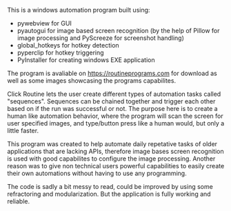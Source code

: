 This is a windows automation program built using: 
- pywebview for GUI
- pyautogui for image based screen recognition (by the help of Pillow for image processing and PyScreeze for screenshot handling)
- global_hotkeys for hotkey detection
- pyperclip for hotkey triggering
- PyInstaller for creating windows EXE application

The program is avaliable on https://routineprograms.com for download as well as some images showcasing the programs capabilites.

Click Routine lets the user create different types of automation tasks called "sequences". Sequences can be chained together and trigger each other based on if the run was successful or not.
The purpose here is to create a human like automation behavior, where the program will scan the screen for user specified images, and type/button press like a human would, but only a little faster.

This program was created to help automate daily repetative tasks of older applications that are lacking APIs, therefore image bases screen recognition is used with good capabilites to configure the image processing. 
Another reason was to give non technical users powerful capabilities to easily create their own automations without having to use any programming.

The code is sadly a bit messy to read, could be improved by using some refractoring and modularization. But the application is fully working and reliable.



